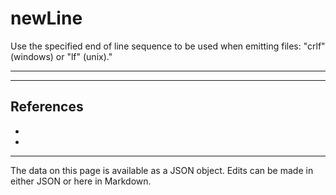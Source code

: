 <!-- Important! Do not modify comment blocks. They are necessary for the transformer to work properly -->

<!-- title -->
# newLine

<!-- shortDescription -->
Use the specified end of line sequence to be used when emitting files: "crlf" (windows) or "lf" (unix)."

---

<!-- extendedDescription -->


---

<!-- references -->
## References
- []()
- []()
---

<!-- footer -->
The data on this page is available as a JSON object. Edits can be made in either JSON or here in Markdown.
